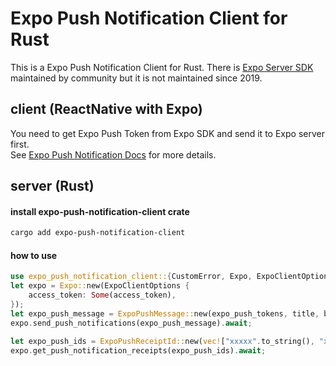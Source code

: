 # Expo Push Notification Client for Rust
This is a Expo Push Notification Client for Rust. There is [Expo Server SDK](https://github.com/expo/expo-server-sdk-rust) maintained by community but it is not maintained since 2019.

## client (ReactNative with Expo)
You need to get Expo Push Token from Expo SDK and send it to Expo server first.  
See [Expo Push Notification Docs](https://docs.expo.dev/push-notifications/push-notifications-setup/) for more details.  

## server (Rust)
#### install expo-push-notification-client crate
```bash
cargo add expo-push-notification-client
```
#### how to use 
```rust
use expo_push_notification_client::{CustomError, Expo, ExpoClientOptions, ExpoPushMessage, ExpoPushTicket};
let expo = Expo::new(ExpoClientOptions {
    access_token: Some(access_token),
});
let expo_push_message = ExpoPushMessage::new(expo_push_tokens, title, body);
expo.send_push_notifications(expo_push_message).await;

let expo_push_ids = ExpoPushReceiptId::new(vec!["xxxxx".to_string(), "xxxxx".to_string()]);
expo.get_push_notification_receipts(expo_push_ids).await;
```